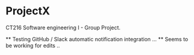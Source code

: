 # ProjectX

CT216 Software engineering I - Group Project.

** Testing GitHub / Slack automatic notification integration ...
** Seems to be working for edits ..
